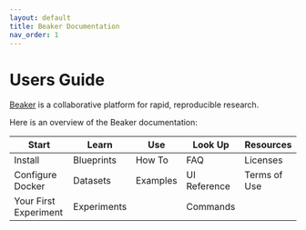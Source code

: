 ```yaml
---
layout: default
title: Beaker Documentation
nav_order: 1
---
```


# Users Guide

[Beaker](https://beaker-pub.allenai.org) is a collaborative platform for
rapid, reproducible research.

Here is an overview of the Beaker documentation:

| Start | Learn | Use | Look Up   | Resources |
| ----- | ----- | --- | --------- | --------- |
| Install |  Blueprints | How To    | FAQ | Licenses    | 
| Configure Docker |  Datasets | Examples    | UI Reference | Terms of Use    | beaker    | 
| Your First Experiment |  Experiments |    |  Commands |     | beaker    | 

